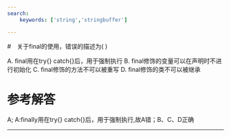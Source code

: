 ```yaml
---
search:
    keywords: ['string','stringbuffer']

---
```



#　关于final的使用，错误的描述为( )

A. final用在try{} catch{}后，用于强制执行
B. final修饰的变量可以在声明时不进行初始化
C. final修饰的方法不可以被重写
D. final修饰的类不可以被继承

# 参考解答

A;
A:finally用在try{} catch{}后，用于强制执行,故A错；B、C、D正确

---
